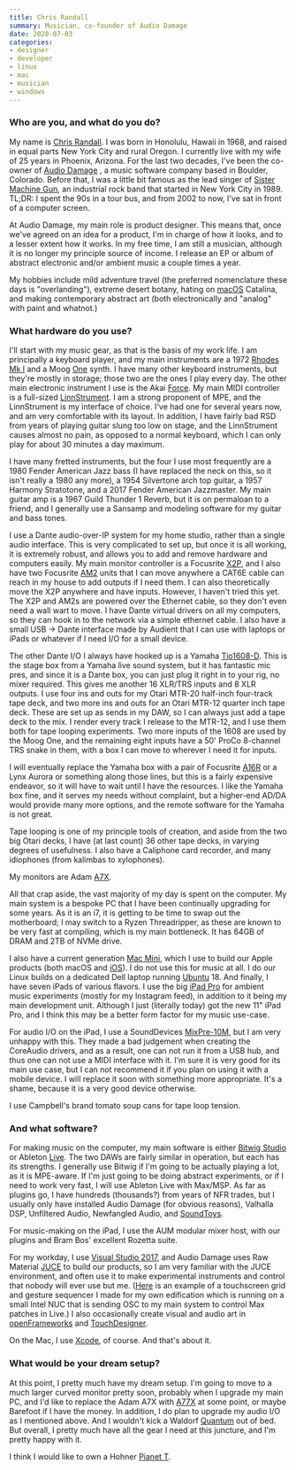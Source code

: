 ```yaml
---
title: Chris Randall
summary: Musician, co-founder of Audio Damage 
date: 2020-07-03
categories:
- designer
- developer
- linux 
- mac
- musician
- windows
---
```


### Who are you, and what do you do?

My name is [Chris Randall](https://twitter.com/Chris_Randall "Chris' Twitter account."). I was born in Honolulu, Hawaii in 1968, and raised in equal parts New York City and rural Oregon. I currently live with my wife of 25 years in Phoenix, Arizona. For the last two decades, I've been the co-owner of [Audio Damage](https://www.audiodamage.com/ "Chris' music software company.") , a music software company based in Boulder, Colorado. Before that, I was a little bit famous as the lead singer of [Sister Machine Gun](https://en.wikipedia.org/wiki/Sister_Machine_Gun "The Wikipedia entry for Sister Machine Gun."), an industrial rock band that started in New York City in 1989. TL;DR: I spent the 90s in a tour bus, and from 2002 to now, I've sat in front of a computer screen. 

At Audio Damage, my main role is product designer. This means that, once we've agreed on an idea for a product, I'm in charge of how it looks, and to a lesser extent how it works. In my free time, I am still a musician, although it is no longer my principle source of income. I release an EP or album of abstract electronic and/or ambient music a couple times a year.

My hobbies include mild adventure travel (the preferred nomenclature these days is "overlanding"), extreme desert botany, hating on [macOS][] Catalina, and making contemporary abstract art (both electronically and "analog" with paint and whatnot.) 

### What hardware do you use?

I'll start with my music gear, as that is the basis of my work life. I am principally a keyboard player, and my main instruments are a 1972 [Rhodes Mk I][rhodes-mk-i] and a Moog [One][one.6] synth. I have many other keyboard instruments, but they're mostly in storage; those two are the ones I play every day. The other main electronic instrument I use is the Akai [Force][]. My main MIDI controller is a full-sized [LinnStrument][]. I am a strong proponent of MPE, and the LinnStrument is my interface of choice. I've had one for several years now, and am very comfortable with its layout. In addition, I have fairly bad RSD from years of playing guitar slung too low on stage, and the LinnStrument causes almost no pain, as opposed to a normal keyboard, which I can only play for about 30 minutes a day maximum. 

I have many fretted instruments, but the four I use most frequently are a 1980 Fender American Jazz bass (I have replaced the neck on this, so it isn't really a 1980 any more), a 1954 Silvertone arch top guitar, a 1957 Harmony Stratotone, and a 2017 Fender American Jazzmaster. My main guitar amp is a 1967 Guild Thunder 1 Reverb, but it is on permaloan to a friend, and I generally use a Sansamp and modeling software for my guitar and bass tones. 

I use a Dante audio-over-IP system for my home studio, rather than a single audio interface. This is very complicated to set up, but once it is all working, it is extremely robust, and allows you to add and remove hardware and computers easily. My main monitor controller is a Focusrite [X2P][rednet-x2p], and I also have two Focusrite [AM2][rednet-am2] units that I can move anywhere a CAT6E cable can reach in my house to add outputs if I need them. I can also theoretically move the X2P anywhere and have inputs. However, I haven't tried this yet. The X2P and AM2s are powered over the Ethernet cable, so they don't even need a wall wart to move. I have Dante virtual drivers on all my computers, so they can hook in to the network via a simple ethernet cable. I also have a small USB -> Dante interface made by Audient that I can use with laptops or iPads or whatever if I need I/O for a small device.

The other Dante I/O I always have hooked up is a Yamaha [Tio1608-D][]. This is the stage box from a Yamaha live sound system, but it has fantastic mic pres, and since it is a Dante box, you can just plug it right in to your rig, no mixer required. This gives me another 16 XLR/TRS inputs and 8 XLR outputs. I use four ins and outs for my Otari MTR-20 half-inch four-track tape deck, and two more ins and outs for an Otari MTR-12 quarter inch tape deck. These are set up as sends in my DAW, so I can always just add a tape deck to the mix. I render every track I release to the MTR-12, and I use them both for tape looping experiments. Two more inputs of the 1608 are used by the Moog One, and the remaining eight inputs have a 50' ProCo 8-channel TRS snake in them, with a box I can move to wherever I need it for inputs. 

I will eventually replace the Yamaha box with a pair of Focusrite [A16R][rednet-a16r] or a Lynx Aurora or something along those lines, but this is a fairly expensive endeavor, so it will have to wait until I have the resources. I like the Yamaha box fine, and it serves my needs without complaint, but a higher-end AD/DA would provide many more options, and the remote software for the Yamaha is not great. 

Tape looping is one of my principle tools of creation, and aside from the two big Otari decks, I have (at last count) 36 other tape decks, in varying degrees of usefulness. I also have a Caliphone card recorder, and many idiophones (from kalimbas to xylophones). 

My monitors are Adam [A7X][].

All that crap aside, the vast majority of my day is spent on the computer. My main system is a bespoke PC that I have been continually upgrading for some years. As it is an i7, it is getting to be time to swap out the motherboard; I may switch to a Ryzen Threadripper, as these are known to be very fast at compiling, which is my main bottleneck. It has 64GB of DRAM and 2TB of NVMe drive.

 I also have a current generation [Mac Mini][mac-mini], which I use to build our Apple products (both macOS and [iOS][]). I do not use this for music at all. I do our Linux builds on a dedicated Dell laptop running [Ubuntu][] 18. And finally, I have seven iPads of various flavors. I use the big [iPad Pro][ipad-pro] for ambient music experiments (mostly for my Instagram feed), in addition to it being my main development unit. Although I just (literally today) got the new 11" iPad Pro, and I think this may be a better form factor for my music use-case. 

For audio I/O on the iPad, I use a SoundDevices [MixPre-10M][], but I am very unhappy with this. They made a bad judgement when creating the CoreAudio drivers, and as a result, one can not run it from a USB hub, and thus one can not use a MIDI interface with it. I'm sure it is very good for its main use case, but I can not recommend it if you plan on using it with a mobile device. I will replace it soon with something more appropriate. It's a shame, because it is a very good device otherwise. 

I use Campbell's brand tomato soup cans for tape loop tension. 

### And what software?

For making music on the computer, my main software is either [Bitwig Studio][bitwig-studio] or Ableton [Live][]. The two DAWs are fairly similar in operation, but each has its strengths. I generally use Bitwig if I'm going to be actually playing a lot, as it is MPE-aware. If I'm just going to be doing abstract experiments, or if I need to work very fast, I will use Ableton Live with Max/MSP. As far as plugins go, I have hundreds (thousands?) from years of NFR trades, but I usually only have installed Audio Damage (for obvious reasons), Valhalla DSP, Unfiltered Audio, Newfangled Audio, and [SoundToys][]. 

For music-making on the iPad, I use the AUM modular mixer host, with our plugins and Bram Bos' excellent Rozetta suite. 

For my workday, I use [Visual Studio 2017][visual-studio], and Audio Damage uses Raw Material [JUCE][] to build our products, so I am very familiar with the JUCE environment, and often use it to make experimental instruments and control that nobody will ever use but me. ([Here](https://www.youtube.com/watch?v=EoocQlvxz70 "Chris' YouTube video of his music UI.") is an example of a touchscreen grid and gesture sequencer I made for my own edification which is running on a small Intel NUC that is sending OSC to my main system to control Max patches in Live.) I also occasionally create visual and audio art in [openFrameworks][] and [TouchDesigner][]. 

On the Mac, I use [Xcode][], of course. And that's about it.

### What would be your dream setup?

At this point, I pretty much have my dream setup. I'm going to move to a much larger curved monitor pretty soon, probably when I upgrade my main PC, and I'd like to replace the Adam A7X with [A77X][] at some point, or maybe Barefoot if I have the money. In addition, I do plan to upgrade my audio I/O as I mentioned above. And I wouldn't kick a Waldorf [Quantum][quantum.2] out of bed. But overall, I pretty much have all the gear I need at this juncture, and I'm pretty happy with it. 

I think I would like to own a Hohner [Pianet T][pianet-t].

[a77x]: https://www.adam-audio.com/en/ax-series/a77x/ "Studio monitor speakers."
[a7x]: https://www.adam-audio.com/en/ax-series/a7x/ "Studio monitor speakers."
[bitwig-studio]: https://www.bitwig.com/en/bitwig-studio.html "Digital audio workstation software."
[force]: https://force.akaipro.com/ "A music production and DJ system."
[ios]: https://www.apple.com/ios/ios-10/ "A mobile operating system."
[ipad-pro]: https://en.wikipedia.org/wiki/IPad_Pro "An iOS tablet."
[juce]: https://juce.com/ "A C++ framework."
[linnstrument]: http://www.rogerlinndesign.com/linnstrument.html "A unique MIDI controller."
[live]: https://www.ableton.com/en/live/ "Musical creation software."
[mac-mini]: https://www.apple.com/mac-mini/ "A small desktop computer."
[macos]: https://en.wikipedia.org/wiki/MacOS "An operating system for Mac hardware."
[mixpre-10m]: https://www.sounddevices.com/product/mixpre-10m/ "A USB audio interface."
[one.6]: https://www.moogmusic.com/products/moog-one "A synthesiser."
[openframeworks]: http://openframeworks.cc "A C++ library for creative projects."
[pianet-t]: https://en.wikipedia.org/wiki/Pianet#Pianet_T "A electro-mechanical piano."
[quantum.2]: https://waldorfmusic.com/en/quantum "A synthesiser."
[rednet-a16r]: https://pro.focusrite.com/category/audiooverip/item/rednet-a16r "A Dante I/O audio interface."
[rednet-am2]: https://pro.focusrite.com/category/audiooverip/item/rednet-am2 "A Power Over Ethernet output device."
[rednet-x2p]: https://pro.focusrite.com/category/audiooverip/item/rednet-x2p "A Dante audio interface."
[rhodes-mk-i]: https://en.wikipedia.org/wiki/Rhodes_piano#Later_models "A music keyboard."
[soundtoys]: https://www.soundtoys.com/ "A collection of audio plugins."
[tio1608-d]: https://usa.yamaha.com/products/proaudio/interfaces/tio1608-d/index.html "A music I/O rack."
[touchdesigner]: https://derivative.ca/product "Visual development software."
[ubuntu]: https://www.ubuntu.com/ "A Unix distribution."
[visual-studio]: http://www.visualstudio.com "A Windows development environment."
[xcode]: https://en.wikipedia.org/wiki/Xcode "An IDE for Mac developers."

